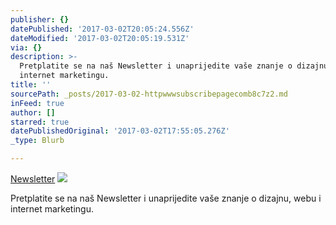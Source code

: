 ```yaml
---
publisher: {}
datePublished: '2017-03-02T20:05:24.556Z'
dateModified: '2017-03-02T20:05:19.531Z'
via: {}
description: >-
  Pretplatite se na naš Newsletter i unaprijedite vaše znanje o dizajnu, webu i
  internet marketingu.
title: ''
sourcePath: _posts/2017-03-02-httpwwwsubscribepagecomb8c7z2.md
inFeed: true
author: []
starred: true
datePublishedOriginal: '2017-03-02T17:55:05.276Z'
_type: Blurb

---
```

[Newsletter][0]
![](https://the-grid-user-content.s3-us-west-2.amazonaws.com/4aafeee2-6c53-415c-b6b0-ede6b1a48ede.jpg)

Pretplatite se na naš Newsletter i unaprijedite vaše znanje o dizajnu, webu i internet marketingu.

[0]: http://www.subscribepage.com/b8c7z2
